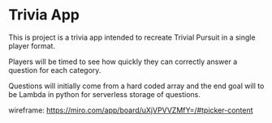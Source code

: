 # Trivia App
This is project is a trivia app intended to recreate Trivial Pursuit in a single player format. 

Players will be timed to see how quickly they can correctly answer a question for each category.

Questions will initially come from a hard coded array and the end goal will to be Lambda in python for serverless storage of questions. 

wireframe: https://miro.com/app/board/uXjVPVVZMfY=/#tpicker-content